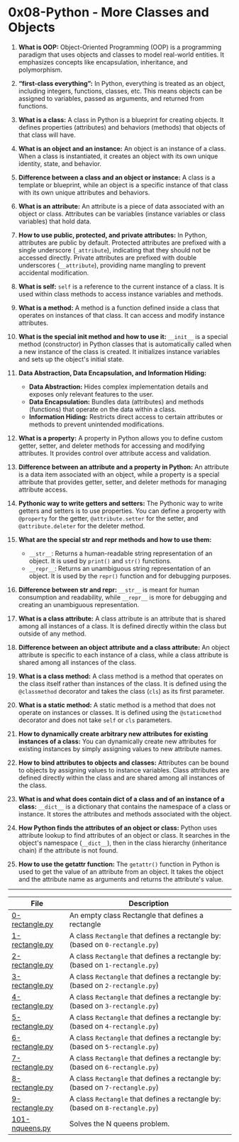 # 0x08-Python - More Classes and Objects

1. **What is OOP:**
   Object-Oriented Programming (OOP) is a programming paradigm that uses objects and classes to model real-world entities. It emphasizes concepts like encapsulation, inheritance, and polymorphism.

2. **“first-class everything”:**
   In Python, everything is treated as an object, including integers, functions, classes, etc. This means objects can be assigned to variables, passed as arguments, and returned from functions.

3. **What is a class:**
   A class in Python is a blueprint for creating objects. It defines properties (attributes) and behaviors (methods) that objects of that class will have.

4. **What is an object and an instance:**
   An object is an instance of a class. When a class is instantiated, it creates an object with its own unique identity, state, and behavior.

5. **Difference between a class and an object or instance:**
   A class is a template or blueprint, while an object is a specific instance of that class with its own unique attributes and behaviors.

6. **What is an attribute:**
   An attribute is a piece of data associated with an object or class. Attributes can be variables (instance variables or class variables) that hold data.

7. **How to use public, protected, and private attributes:**
   In Python, attributes are public by default. Protected attributes are prefixed with a single underscore (`_attribute`), indicating that they should not be accessed directly. Private attributes are prefixed with double underscores (`__attribute`), providing name mangling to prevent accidental modification.

8. **What is self:**
   `self` is a reference to the current instance of a class. It is used within class methods to access instance variables and methods.

9. **What is a method:**
   A method is a function defined inside a class that operates on instances of that class. It can access and modify instance attributes.

10. **What is the special __init__ method and how to use it:**
    `__init__` is a special method (constructor) in Python classes that is automatically called when a new instance of the class is created. It initializes instance variables and sets up the object's initial state.

11. **Data Abstraction, Data Encapsulation, and Information Hiding:**
    - **Data Abstraction:** Hides complex implementation details and exposes only relevant features to the user.
    - **Data Encapsulation:** Bundles data (attributes) and methods (functions) that operate on the data within a class.
    - **Information Hiding:** Restricts direct access to certain attributes or methods to prevent unintended modifications.

12. **What is a property:**
    A property in Python allows you to define custom getter, setter, and deleter methods for accessing and modifying attributes. It provides control over attribute access and validation.

13. **Difference between an attribute and a property in Python:**
    An attribute is a data item associated with an object, while a property is a special attribute that provides getter, setter, and deleter methods for managing attribute access.

14. **Pythonic way to write getters and setters:**
    The Pythonic way to write getters and setters is to use properties. You can define a property with `@property` for the getter, `@attribute.setter` for the setter, and `@attribute.deleter` for the deleter method.

15. **What are the special __str__ and __repr__ methods and how to use them:**
    - `__str__`: Returns a human-readable string representation of an object. It is used by `print()` and `str()` functions.
    - `__repr__`: Returns an unambiguous string representation of an object. It is used by the `repr()` function and for debugging purposes.

16. **Difference between __str__ and __repr__:**
    `__str__` is meant for human consumption and readability, while `__repr__` is more for debugging and creating an unambiguous representation.

17. **What is a class attribute:**
    A class attribute is an attribute that is shared among all instances of a class. It is defined directly within the class but outside of any method.

18. **Difference between an object attribute and a class attribute:**
    An object attribute is specific to each instance of a class, while a class attribute is shared among all instances of the class.

19. **What is a class method:**
    A class method is a method that operates on the class itself rather than instances of the class. It is defined using the `@classmethod` decorator and takes the class (`cls`) as its first parameter.

20. **What is a static method:**
    A static method is a method that does not operate on instances or classes. It is defined using the `@staticmethod` decorator and does not take `self` or `cls` parameters.

21. **How to dynamically create arbitrary new attributes for existing instances of a class:**
    You can dynamically create new attributes for existing instances by simply assigning values to new attribute names.

22. **How to bind attributes to objects and classes:**
    Attributes can be bound to objects by assigning values to instance variables. Class attributes are defined directly within the class and are shared among all instances of the class.

23. **What is and what does contain __dict__ of a class and of an instance of a class:**
    `__dict__` is a dictionary that contains the namespace of a class or instance. It stores the attributes and methods associated with the object.

24. **How Python finds the attributes of an object or class:**
    Python uses attribute lookup to find attributes of an object or class. It searches in the object's namespace (`__dict__`), then in the class hierarchy (inheritance chain) if the attribute is not found.

25. **How to use the getattr function:**
    The `getattr()` function in Python is used to get the value of an attribute from an object. It takes the object and the attribute name as arguments and returns the attribute's value.
---

| File      | Description |
| ----------- | ----------- |
| [0-rectangle.py](./0-rectangle.py) | An empty class Rectangle that defines a rectangle |
| [1-rectangle.py](./1-rectangle.py) | A class ``Rectangle`` that defines a rectangle by: (based on ``0-rectangle.py``) |
| [2-rectangle.py](./2-rectangle.py) | A class ``Rectangle`` that defines a rectangle by: (based on ``1-rectangle.py``) |
| [3-rectangle.py](./3-rectangle.py) | A class ``Rectangle`` that defines a rectangle by: (based on ``2-rectangle.py``) |
| [4-rectangle.py](./4-rectangle.py) | A class ``Rectangle`` that defines a rectangle by: (based on ``3-rectangle.py``) |
| [5-rectangle.py](./5-rectangle.py) | A class ``Rectangle`` that defines a rectangle by: (based on ``4-rectangle.py``) |
| [6-rectangle.py](./6-rectangle.py) | A class ``Rectangle`` that defines a rectangle by: (based on ``5-rectangle.py``) |
| [7-rectangle.py](./7-rectangle.py) | A class ``Rectangle`` that defines a rectangle by: (based on ``6-rectangle.py``) |
| [8-rectangle.py](./8-rectangle.py) | A class ``Rectangle`` that defines a rectangle by: (based on ``7-rectangle.py``) |
| [9-rectangle.py](./9-rectangle.py) | A class ``Rectangle`` that defines a rectangle by: (based on ``8-rectangle.py``) |
| [101-nqueens.py](./101-nqueens.py) | Solves the N queens problem. |
